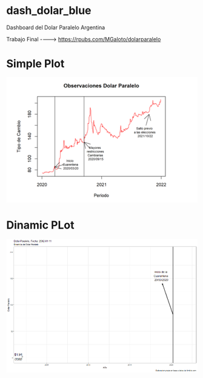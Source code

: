 # dash_dolar_blue
Dashboard del Dolar Paralelo Argentina


Trabajo Final ----> https://rpubs.com/MGaloto/dolarparalelo

# Simple Plot

![.](plot/plot1.png)


# Dinamic PLot

![.](plot/dolar.gif)
